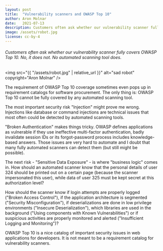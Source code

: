 ```yaml
---
layout: post
title:  "Vulnerability scanners and OWASP Top 10"
author: Aron Molnar
date:   2021-07-13
description: Customers often ask whether our vulnerability scanner fully covers OWASP Top 10. No, it does not. No automated scanning tool does.
image: /assets/robot.jpg
license: cc-by-4
---
```

###### Customers often ask whether our vulnerability scanner fully covers OWASP Top 10. No, it does not. No automated scanning tool does.

<img src="{{ "/assets/robot.jpg" | relative_url }}" alt="sad robot" copyright="Aron Molnar" />

The requirement of OWASP Top 10 coverage sometimes even pops up in requirement catalogs for software procurement. The only thing is: OWASP Top 10 cannot be fully covered by any automated scanning tool.

The most important security risk "Injection" might prove me wrong. Injections like database or command injections are technical issues that most often could be detected by automated scanning tools.

"Broken Authentication" makes things tricky. OWASP defines applications as vulnerable if they use ineffective multi-factor authentication, badly invalidate session IDs or its forgot-password process includes knowledge-based answers. Those issues are very hard to automate and I doubt that many fully automated scanners can detect them (but still might be possible).

The next risk - "Sensitive Data Exposure" - is where "business logic" comes in. How should an automated scanner know that the personal details of user 324 should be printed out on a certain page (because the scanner impersonated this user), while data of user 325 must be kept secret at this authorization level?

How should the scanner know if login attempts are properly logged ("Broken Access Control"), if the application architecture is segmented ("Security Misconfiguration"), if deserializations are done in low privilege environments ("Insecure Deserialization"), which libraries are used in the background ("Using components with Known Vulnerabilities") or if suspicious activities are properly monitored and alerted ("Insufficient Logging and Monitoring")?

OWASP Top 10 is a nice catalog of important security issues in web applications for developers. It is not meant to be a requirement catalog for vulnerability scanners.
